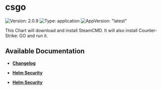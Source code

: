 # csgo

![Version: 2.0.9](https://img.shields.io/badge/Version-2.0.9-informational?style=flat-square) ![Type: application](https://img.shields.io/badge/Type-application-informational?style=flat-square) ![AppVersion: "latest"](https://img.shields.io/badge/AppVersion-"latest"-informational?style=flat-square)

This Chart will download and install SteamCMD. It will also install Counter-Strike: GO and run it.

## Available Documentation

- [**Changelog**](CHANGELOG)

- [**Helm Security**](container-security)

- [**Helm Security**](helm-security)

